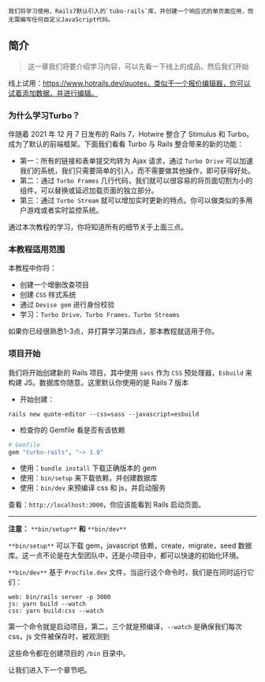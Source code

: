 	我们将学习使用，Rails7默认引入的`tubo-rails`库，并创建一个响应式的单页面应用，而无需编写任何自定义JavaScript代码。

## 简介

> 这一章我们将要介绍学习内容，可以先看一下线上的成品，然后我们开始

线上试用：https://www.hotrails.dev/quotes，类似于一个报价编辑器，你可以试着添加数据，并进行编辑。

### 为什么学习Turbo？

伴随着 2021 年 12 月 7 日发布的 Rails 7，Hotwire 整合了 Stimulus 和 Turbo。成为了默认的前端框架。下面我们看看 Turbo 与 Rails 整合带来的新的功能：

- 第一：所有的链接和表单提交均转为 Ajax 请求，通过 `Turbo Drive` 可以加速我们的系统，我们只需要简单的引入，而不需要做其他操作，即可获得好处。
- 第二：通过 `Turbo Frames` 几行代码，我们就可以很容易的将页面切割为小的组件，可以替换或延迟加载页面的独立部分。
- 第三：通过 `Turbo Stream` 就可以增加实时更新的特点。你可以做类似的多用户游戏或者实时监控系统。

通过本次教程的学习，你将知道所有的细节关于上面三点。

### 本教程适用范围

本教程中你将：

- 创建一个增删改查项目
- 创建 `CSS` 样式系统
- 通过 `Devise gem` 进行身份校验
- 学习：`Turbo Drive，Turbo Frames，Turbo Streams`

如果你已经很熟悉1-3点，并打算学习第四点，那本教程就适用于你。

### 项目开始

我们将开始创建新的 Rails 项目，其中使用 `sass` 作为 `CSS` 预处理器，`Esbuild` 来构建 JS。数据库你随意。这里默认你使用的是 Rails 7 版本

- 开始创建：

```shell
rails new quote-editor --css=sass --javascript=esbuild 
```

- 检查你的 Gemfile 看是否有该依赖

```ruby
# Gemfile
gem "turbo-rails", "~> 1.0"
```

- 使用：`bundle install` 下载正确版本的 gem
- 使用：`bin/setup` 来下载依赖，并创建数据库
- 使用：`bin/dev` 来预编译 css 和 js，并启动服务

查看：`http://localhost:3000`，你应该能看到 Rails 启动页面。

------

**注意：** `**bin/setup**` **和** `**bin/dev**`

`**bin/setup**` 可以下载 gem，javascript 依赖，create，migrate，seed 数据库。这一点不论是在大型团队中，还是小项目中，都可以快速的初始化环境。

`**bin/dev**` 基于 `Procfile.dev` 文件，当运行这个命令时，我们是在同时运行它们：

```shell
web: bin/rails server -p 3000
js: yarn build --watch
css: yarn build:css --watch
```

第一个命令就是启动项目，第二，三个就是预编译，`--watch` 是确保我们每次 css，js 文件被保存时，被观测到

这些命令都在创建项目的 `/bin` 目录中。

让我们进入下一个章节吧。
